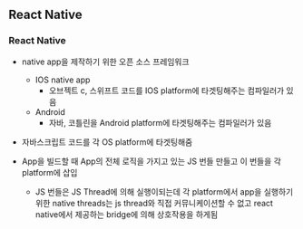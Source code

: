 ## React Native

### React Native
- native app을 제작하기 위한 오픈 소스 프레임워크
  - IOS native app
    - 오브젝트 c, 스위프트 코드를 IOS platform에 타겟팅해주는 컴파일러가 있음
  - Android
    - 자바, 코틀린을 Android platform에 타겟팅해주는 컴파일러가 있음
    
- 자바스크립트 코드를 각 OS platform에 타겟팅해줌

- App을 빌드할 때 App의 전체 로직을 가지고 있는 JS 번들 만들고 이 번들을 각 platform에 삽입
  - JS 번들은 JS Thread에 의해 실행이되는데 각 platform에서 app을 실행하기 위한 native threads는 
    js thread와 직접 커뮤니케이션할 수 없고 react native에서 제공하는 bridge에 의해 상호작용을 하게됨









```react

```
